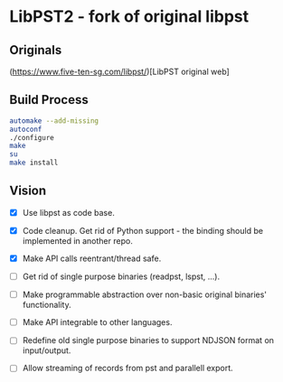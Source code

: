 # LibPST2 - fork of original libpst

## Originals
(https://www.five-ten-sg.com/libpst/)[LibPST original web]


## Build Process
```bash
automake --add-missing
autoconf
./configure
make
su
make install
```

## Vision
  - [x] Use libpst as code base.
  - [x] Code cleanup. Get rid of Python support - the binding should be implemented in another repo.
  - [x] Make API calls reentrant/thread safe.
  - [ ] Get rid of single purpose binaries (readpst, lspst, ...).
  - [ ] Make programmable abstraction over non-basic original binaries' functionality.
  - [ ] Make API integrable to other languages.
  - [ ] Redefine old single purpose binaries to support NDJSON format on input/output.
  - [ ] Allow streaming of records from pst and parallell export.








